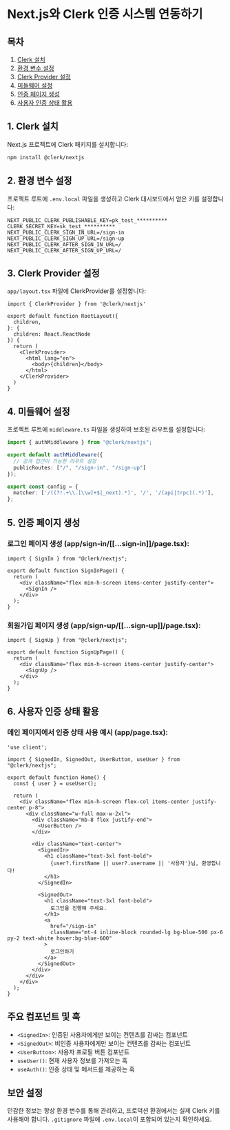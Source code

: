 # Next.js와 Clerk 인증 시스템 연동하기

## 목차
1. [Clerk 설치](#1-clerk-설치)
2. [환경 변수 설정](#2-환경-변수-설정)
3. [Clerk Provider 설정](#3-clerk-provider-설정)
4. [미들웨어 설정](#4-미들웨어-설정)
5. [인증 페이지 생성](#5-인증-페이지-생성)
6. [사용자 인증 상태 활용](#6-사용자-인증-상태-활용)

## 1. Clerk 설치

Next.js 프로젝트에 Clerk 패키지를 설치합니다:

  ```bash
  npm install @clerk/nextjs
  ```

## 2. 환경 변수 설정

프로젝트 루트에 `.env.local` 파일을 생성하고 Clerk 대시보드에서 얻은 키를 설정합니다:

  ```env
  NEXT_PUBLIC_CLERK_PUBLISHABLE_KEY=pk_test_**********
  CLERK_SECRET_KEY=sk_test_**********
  NEXT_PUBLIC_CLERK_SIGN_IN_URL=/sign-in
  NEXT_PUBLIC_CLERK_SIGN_UP_URL=/sign-up
  NEXT_PUBLIC_CLERK_AFTER_SIGN_IN_URL=/
  NEXT_PUBLIC_CLERK_AFTER_SIGN_UP_URL=/
  ```

## 3. Clerk Provider 설정

`app/layout.tsx` 파일에 ClerkProvider를 설정합니다:

  ```tsx
  import { ClerkProvider } from '@clerk/nextjs'
 
  export default function RootLayout({
    children,
  }: {
    children: React.ReactNode
  }) {
    return (
      <ClerkProvider>
        <html lang="en">
          <body>{children}</body>
        </html>
      </ClerkProvider>
    )
  }
  ```

## 4. 미들웨어 설정

프로젝트 루트에 `middleware.ts` 파일을 생성하여 보호된 라우트를 설정합니다:

  ```typescript
  import { authMiddleware } from "@clerk/nextjs";
 
  export default authMiddleware({
    // 공개 접근이 가능한 라우트 설정
    publicRoutes: ["/", "/sign-in", "/sign-up"]
  });
 
  export const config = {
    matcher: ['/((?!.+\\.[\\w]+$|_next).*)', '/', '/(api|trpc)(.*)'],
  };
  ```

## 5. 인증 페이지 생성

### 로그인 페이지 생성 (app/sign-in/[[...sign-in]]/page.tsx):

  ```tsx
  import { SignIn } from "@clerk/nextjs";
 
  export default function SignInPage() {
    return (
      <div className="flex min-h-screen items-center justify-center">
        <SignIn />
      </div>
    );
  }
  ```

### 회원가입 페이지 생성 (app/sign-up/[[...sign-up]]/page.tsx):

  ```tsx
  import { SignUp } from "@clerk/nextjs";
 
  export default function SignUpPage() {
    return (
      <div className="flex min-h-screen items-center justify-center">
        <SignUp />
      </div>
    );
  }
  ```

## 6. 사용자 인증 상태 활용

### 메인 페이지에서 인증 상태 사용 예시 (app/page.tsx):

  ```tsx
  'use client';
 
  import { SignedIn, SignedOut, UserButton, useUser } from "@clerk/nextjs";
 
  export default function Home() {
    const { user } = useUser();
    
    return (
      <div className="flex min-h-screen flex-col items-center justify-center p-8">
        <div className="w-full max-w-2xl">
          <div className="mb-8 flex justify-end">
            <UserButton />
          </div>
          
          <div className="text-center">
            <SignedIn>
              <h1 className="text-3xl font-bold">
                {user?.firstName || user?.username || '사용자'}님, 환영합니다!
              </h1>
            </SignedIn>
            
            <SignedOut>
              <h1 className="text-3xl font-bold">
                로그인을 진행해 주세요.
              </h1>
              <a
                href="/sign-in"
                className="mt-4 inline-block rounded-lg bg-blue-500 px-6 py-2 text-white hover:bg-blue-600"
              >
                로그인하기
              </a>
            </SignedOut>
          </div>
        </div>
      </div>
    );
  }
  ```

## 주요 컴포넌트 및 훅

- `<SignedIn>`: 인증된 사용자에게만 보이는 컨텐츠를 감싸는 컴포넌트
- `<SignedOut>`: 비인증 사용자에게만 보이는 컨텐츠를 감싸는 컴포넌트
- `<UserButton>`: 사용자 프로필 버튼 컴포넌트
- `useUser()`: 현재 사용자 정보를 가져오는 훅
- `useAuth()`: 인증 상태 및 메서드를 제공하는 훅

## 보안 설정

민감한 정보는 항상 환경 변수를 통해 관리하고, 프로덕션 환경에서는 실제 Clerk 키를 사용해야 합니다. `.gitignore` 파일에 `.env.local`이 포함되어 있는지 확인하세요. 